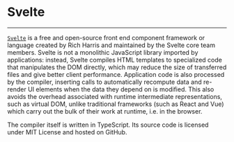 # Svelte

---

[`Svelte`](https://svelte.dev/) is a free and open-source front end component framework or language created by Rich Harris and maintained by the Svelte core team members. Svelte is not a monolithic JavaScript library imported by applications: instead, Svelte compiles HTML templates to specialized code that manipulates the DOM directly, which may reduce the size of transferred files and give better client performance. Application code is also processed by the compiler, inserting calls to automatically recompute data and re-render UI elements when the data they depend on is modified. This also avoids the overhead associated with runtime intermediate representations, such as virtual DOM, unlike traditional frameworks (such as React and Vue) which carry out the bulk of their work at runtime, i.e. in the browser.

The compiler itself is written in TypeScript. Its source code is licensed under MIT License and hosted on GitHub.